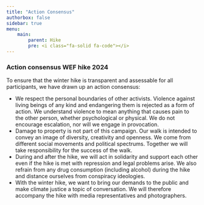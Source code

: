 ```yaml
---
title: "Action Consensus"
authorbox: false
sidebar: true
menu: 
    main:
        parent: Hike
        pre: <i class="fa-solid fa-code"></i>
---
```


### Action consensus WEF hike 2024

To ensure that the winter hike is transparent and assessable for all participants, we have drawn up an action consensus:

- We respect the personal boundaries of other activists. Violence against living beings of any kind and endangering them is rejected as a form of action. We understand violence to mean anything that causes pain to the other person, whether psychological or physical. We do not encourage escalation, nor will we engage in provocation.
- Damage to property is not part of this campaign. Our walk is intended to convey an image of diversity, creativity and openness. We come from different social movements and political spectrums. Together we will take responsibility for the success of the walk.
- During and after the hike, we will act in solidarity and support each other even if the hike is met with repression and legal problems arise. We also refrain from any drug consumption (including alcohol) during the hike and distance ourselves from conspiracy ideologies.
- With the winter hike, we want to bring our demands to the public and make climate justice a topic of conversation. We will therefore accompany the hike with media representatives and photographers.
